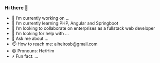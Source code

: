 ### Hi there 👋

- 🔭 I’m currently working on ...
- 🌱 I’m currently learning PHP, Angular and Springboot
- 👯 I’m looking to collaborate on enterprises as a fullstack web developer
- 🤔 I’m looking for help with ...
- 💬 Ask me about ...
- 📫 How to reach me: alheirosb@gmail.com
- 😄 Pronouns: He/Him
- ⚡ Fun fact: ...

